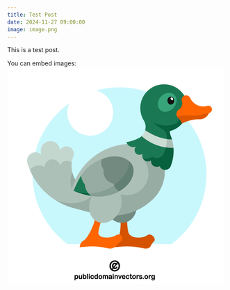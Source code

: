 ```yaml
---
title: Test Post
date: 2024-11-27 09:00:00
image: image.png
---
```

This is a test post.

You can embed images: ![Duck image](image.png)